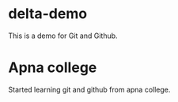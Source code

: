 # delta-demo
This is a demo for Git and Github.

# Apna college
Started learning git and github from apna college.